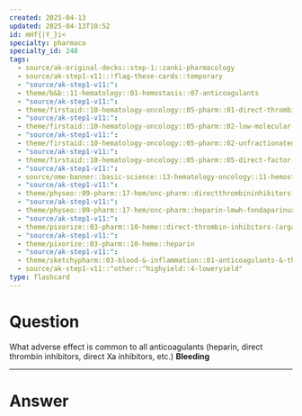 ```yaml
---
created: 2025-04-13
updated: 2025-04-13T10:52
id: mHf{|Y_}i<
specialty: pharmaco
specialty_id: 248
tags:
  - source/ak-original-decks::step-1::zanki-pharmacology
  - source/ak-step1-v11::!flag-these-cards::temporary
  - "source/ak-step1-v11:": 
  - theme/b&b::11-hematology::01-hemostasis::07-anticoagulants
  - "source/ak-step1-v11:": 
  - theme/firstaid::10-hematology-oncology::05-pharm::01-direct-thrombin-inhibitors
  - "source/ak-step1-v11:": 
  - theme/firstaid::10-hematology-oncology::05-pharm::02-low-molecular-weight-heparin
  - "source/ak-step1-v11:": 
  - theme/firstaid::10-hematology-oncology::05-pharm::02-unfractionated-heparin
  - "source/ak-step1-v11:": 
  - theme/firstaid::10-hematology-oncology::05-pharm::05-direct-factor-xa-inhibitors
  - "source/ak-step1-v11:": 
  - source/ome-banner::basic-science::13-hematology-oncology::11-hemostasis
  - "source/ak-step1-v11:": 
  - theme/physeo::09-pharm::17-hem/onc-pharm::directthrombininhibitors-directfactorxainhibitors
  - "source/ak-step1-v11:": 
  - theme/physeo::09-pharm::17-hem/onc-pharm::heparin-lmwh-fondaparinux
  - "source/ak-step1-v11:": 
  - theme/pixorize::03-pharm::10-heme::direct-thrombin-inhibitors-(argatroban,-dabigatran,-bivalirudin)
  - "source/ak-step1-v11:": 
  - theme/pixorize::03-pharm::10-heme::heparin
  - "source/ak-step1-v11:": 
  - theme/sketchypharm::03-blood-&-inflammation::01-anticoagulants-&-thrombolytics::01-heparin,-lmwh,-fondaparinux,-direct-thrombin-inhibitors,-xa-inhibitors
  - source/ak-step1-v11::^other::^highyield::4-loweryield"
type: flashcard
---
```


# Question
What adverse effect is common to all anticoagulants (heparin, direct thrombin inhibitors, direct Xa inhibitors, etc.)    **Bleeding**

---

# Answer
